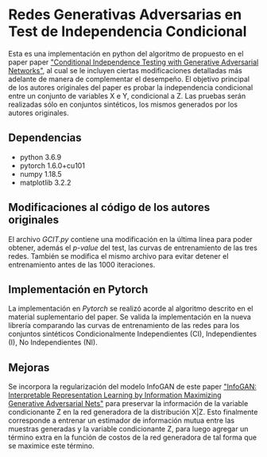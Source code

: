 # Redes Generativas Adversarias en Test de Independencia Condicional

Esta es una implementación en python del algoritmo de propuesto en el paper paper ["Conditional Independence Testing with Generative Adversarial Networks"](https://arxiv.org/pdf/1907.04068.pdf), al cual se le incluyen ciertas modificaciones detalladas más adelante de manera de complementar el desempeño. El objetivo principal de los autores originales del paper es probar la independencia condicional entre un conjunto de variables X e Y, condicional a Z. Las pruebas serán realizadas sólo en conjuntos sintéticos, los mismos generados por los autores originales.

## Dependencias

- python 3.6.9
- pytorch 1.6.0+cu101
- numpy 1.18.5
- matplotlib 3.2.2

## Modificaciones al código de los autores originales

El archivo *GCIT.py* contiene una modificación en la última línea para poder obtener, además el *p-value* del test, las curvas de entrenamiento de las tres redes. También se modifica el mismo archivo para evitar detener el entrenamiento antes de las 1000 iteraciones.

## Implementación en Pytorch

La implementación en *Pytorch* se realizó acorde al algoritmo descrito en el material suplementario del paper. Se valida la implementación en la nueva librería comparando las curvas de entrenamiento de las redes para los conjuntos sintéticos Condicionalmente Independientes (CI), Independientes (I), No Independientes (NI).

## Mejoras

Se incorpora la regularización del modelo InfoGAN de este paper ["InfoGAN: Interpretable Representation Learning by Information Maximizing Generative Adversarial Nets"](https://arxiv.org/pdf/1606.03657) para preservar la información de la variable condicionante Z en la red generadora de la distribución X|Z. Esto finalmente corresponde a entrenar un estimador de información mutua entre las muestras generadas y la variable condicionante Z, para luego agregar un término extra en la función de costos de la red generadora de tal forma que se maximice este término.
